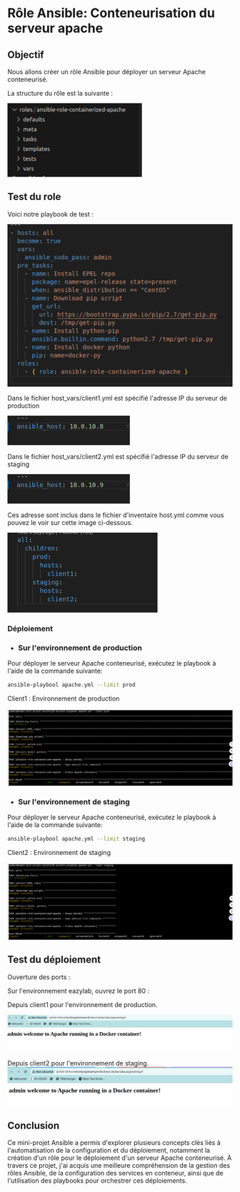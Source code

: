 Rôle Ansible: Conteneurisation du serveur apache
=========

## Objectif
Nous allons créer un rôle Ansible pour déployer un serveur Apache conteneurisé.

La structure du rôle est la suivante :

![alt text](images/image.png)

## Test du role
Voici notre playbook de test :

![alt text](images/image-3.png)

Dans le fichier host_vars/client1.yml est spécifié l'adresse IP du serveur de production

![alt text](images/image-6.png)

Dans le fichier host_vars/client2.yml est spécifié l'adresse IP du serveur de staging

![alt text](images/image-7.png)

Ces adresse sont inclus dans le fichier d'inventaire host.yml comme vous pouvez le voir sur cette image ci-dessous.

![alt text](images/image-8.png)


### Déploiement

- ### Sur l'environnement de production

Pour déployer le serveur Apache conteneurisé, exécutez le playbook à l'aide de la commande suivante:

```bash
ansible-playbool apache.yml --limit prod
```
Client1 : Environnement de production

![alt text](images/image-1.png)

- ### Sur l'environnement de staging

Pour déployer le serveur Apache conteneurisé, exécutez le playbook à l'aide de la commande suivante:

```bash
ansible-playbool apache.yml --limit staging
```
Client2 : Environnement de staging


![alt text](images/image-4.png)


## Test du déploiement

Ouverture des ports :

Sur l'environnement eazylab, ouvrez le port 80 :

Depuis client1 pour l'environnement de production.

![alt text](images/image-2.png)

Depuis client2 pour l'environnement de staging.
![alt text](images/image-5.png)


## Conclusion

Ce mini-projet Ansible a permis d'explorer plusieurs concepts clés liés à l'automatisation de la configuration et du déploiement, notamment la création d'un rôle pour le déploiement d'un serveur Apache conteneurisé. À travers ce projet, j'ai acquis une meilleure compréhension de la gestion des rôles Ansible, de la configuration des services en conteneur, ainsi que de l'utilisation des playbooks pour orchestrer ces déploiements.

